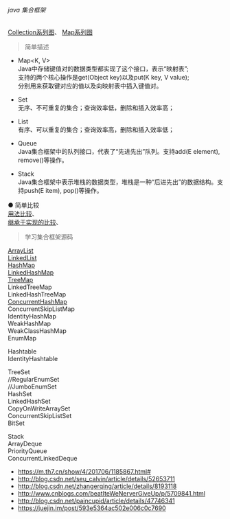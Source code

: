 ###### java 集合框架

[Collection系列图](ImageFiles/Collection_001.png)、 [Map系列图](ImageFiles/Collection_002.png)  

> 简单描述 

- Map<K, V>  
Java中存储键值对的数据类型都实现了这个接口，表示“映射表”;  
支持的两个核心操作是get(Object key)以及put(K key, V value);  
分别用来获取键对应的值以及向映射表中插入键值对。

- Set<E>  
无序、不可重复的集合；查询效率低，删除和插入效率高；     

- List<E>  
有序、可以重复的集合；查询效率高，删除和插入效率低；      


- Queue<E>  
Java集合框架中的队列接口，代表了“先进先出”队列。支持add(E element), remove()等操作。

- Stack<E>  
Java集合框架中表示堆栈的数据类型，堆栈是一种“后进先出”的数据结构。支持push(E item), pop()等操作。

● 简单比较  
[用法比较](Compare/Collection_MapTableSet_01.md)、  
[继承于实现的比较](Compare/Collection_MapTableSet_02.md)、  

> 学习集合框架源码  

[ArrayList](List_ArrayList.md)    
[LinkedList](List_LinkedList.md)      
[HashMap](HashMap/HashMap.md)    
[LinkedHashMap](LinkedHashMap/LinkedHashMap.md)    
[TreeMap](Map_TreeMap.md)    
LinkedTreeMap  
LinkedHashTreeMap  
[ConcurrentHashMap](Map_ConcurrentHashMap.md)  
ConcurrentSkipListMap  
IdentityHashMap  
WeakHashMap  
WeakClassHashMap  
EnumMap  

Hashtable  
IdentityHashtable  

TreeSet  
//RegularEnumSet  
//JumboEnumSet  
HashSet  
LinkedHashSet  
CopyOnWriteArraySet  
ConcurrentSkipListSet  
BitSet  

Stack  
ArrayDeque  
PriorityQueue  
ConcurrentLinkedDeque  


- https://m.th7.cn/show/4/201706/1185867.html#
- http://blog.csdn.net/seu_calvin/article/details/52653711
- http://blog.csdn.net/zhangerqing/article/details/8193118
- http://www.cnblogs.com/beatIteWeNerverGiveUp/p/5709841.html
- http://blog.csdn.net/paincupid/article/details/47746341
- https://juejin.im/post/593e5364ac502e006c0c7690